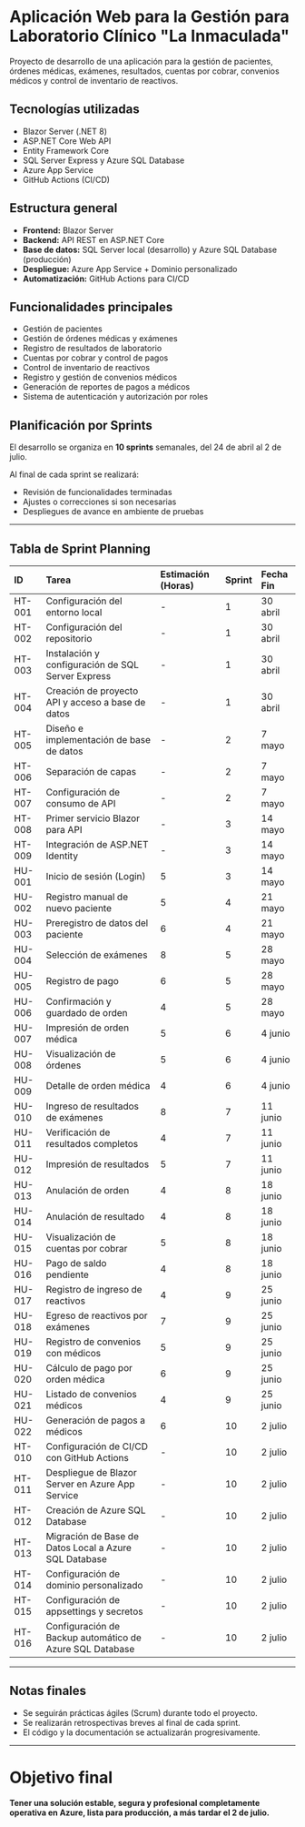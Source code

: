 # Aplicación Web para la Gestión para Laboratorio Clínico "La Inmaculada"

Proyecto de desarrollo de una aplicación para la gestión de pacientes, órdenes médicas, exámenes, resultados, cuentas por cobrar, convenios médicos y control de inventario de reactivos.

## Tecnologías utilizadas
- Blazor Server (.NET 8)
- ASP.NET Core Web API
- Entity Framework Core
- SQL Server Express y Azure SQL Database
- Azure App Service
- GitHub Actions (CI/CD)

## Estructura general
- **Frontend:** Blazor Server
- **Backend:** API REST en ASP.NET Core
- **Base de datos:** SQL Server local (desarrollo) y Azure SQL Database (producción)
- **Despliegue:** Azure App Service + Dominio personalizado
- **Automatización:** GitHub Actions para CI/CD

## Funcionalidades principales
- Gestión de pacientes
- Gestión de órdenes médicas y exámenes
- Registro de resultados de laboratorio
- Cuentas por cobrar y control de pagos
- Control de inventario de reactivos
- Registro y gestión de convenios médicos
- Generación de reportes de pagos a médicos
- Sistema de autenticación y autorización por roles

## Planificación por Sprints

El desarrollo se organiza en **10 sprints** semanales, del 24 de abril al 2 de julio.

Al final de cada sprint se realizará:
- Revisión de funcionalidades terminadas
- Ajustes o correcciones si son necesarias
- Despliegues de avance en ambiente de pruebas

---

## Tabla de Sprint Planning

| ID | Tarea | Estimación (Horas) | Sprint | Fecha Fin |
|:---|:---|:---|:---|:---|
| HT-001 | Configuración del entorno local | - | 1 | 30 abril |
| HT-002 | Configuración del repositorio | - | 1 | 30 abril |
| HT-003 | Instalación y configuración de SQL Server Express | - | 1 | 30 abril |
| HT-004 | Creación de proyecto API y acceso a base de datos | - | 1 | 30 abril |
| HT-005 | Diseño e implementación de base de datos | - | 2 | 7 mayo |
| HT-006 | Separación de capas | - | 2 | 7 mayo |
| HT-007 | Configuración de consumo de API | - | 2 | 7 mayo |
| HT-008 | Primer servicio Blazor para API | - | 3 | 14 mayo |
| HT-009 | Integración de ASP.NET Identity | - | 3 | 14 mayo |
| HU-001 | Inicio de sesión (Login) | 5 | 3 | 14 mayo |
| HU-002 | Registro manual de nuevo paciente | 5 | 4 | 21 mayo |
| HU-003 | Preregistro de datos del paciente | 6 | 4 | 21 mayo |
| HU-004 | Selección de exámenes | 8 | 5 | 28 mayo |
| HU-005 | Registro de pago | 6 | 5 | 28 mayo |
| HU-006 | Confirmación y guardado de orden | 4 | 5 | 28 mayo |
| HU-007 | Impresión de orden médica | 5 | 6 | 4 junio |
| HU-008 | Visualización de órdenes | 5 | 6 | 4 junio |
| HU-009 | Detalle de orden médica | 4 | 6 | 4 junio |
| HU-010 | Ingreso de resultados de exámenes | 8 | 7 | 11 junio |
| HU-011 | Verificación de resultados completos | 4 | 7 | 11 junio |
| HU-012 | Impresión de resultados | 5 | 7 | 11 junio |
| HU-013 | Anulación de orden | 4 | 8 | 18 junio |
| HU-014 | Anulación de resultado | 4 | 8 | 18 junio |
| HU-015 | Visualización de cuentas por cobrar | 5 | 8 | 18 junio |
| HU-016 | Pago de saldo pendiente | 4 | 8 | 18 junio |
| HU-017 | Registro de ingreso de reactivos | 4 | 9 | 25 junio |
| HU-018 | Egreso de reactivos por exámenes | 7 | 9 | 25 junio |
| HU-019 | Registro de convenios con médicos | 5 | 9 | 25 junio |
| HU-020 | Cálculo de pago por orden médica | 6 | 9 | 25 junio |
| HU-021 | Listado de convenios médicos | 4 | 9 | 25 junio |
| HU-022 | Generación de pagos a médicos | 6 | 10 | 2 julio |
| HT-010 | Configuración de CI/CD con GitHub Actions | - | 10 | 2 julio |
| HT-011 | Despliegue de Blazor Server en Azure App Service | - | 10 | 2 julio |
| HT-012 | Creación de Azure SQL Database | - | 10 | 2 julio |
| HT-013 | Migración de Base de Datos Local a Azure SQL Database | - | 10 | 2 julio |
| HT-014 | Configuración de dominio personalizado | - | 10 | 2 julio |
| HT-015 | Configuración de appsettings y secretos | - | 10 | 2 julio |
| HT-016 | Configuración de Backup automático de Azure SQL Database | - | 10 | 2 julio |

---

## Notas finales
- Se seguirán prácticas ágiles (Scrum) durante todo el proyecto.
- Se realizarán retrospectivas breves al final de cada sprint.
- El código y la documentación se actualizarán progresivamente.

---

# Objetivo final
**Tener una solución estable, segura y profesional completamente operativa en Azure, lista para producción, a más tardar el 2 de julio.**
